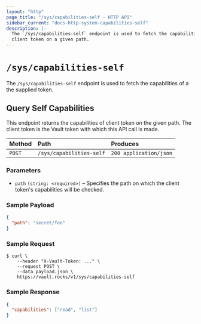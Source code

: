 ```yaml
---
layout: "http"
page_title: "/sys/capabilities-self - HTTP API"
sidebar_current: "docs-http-system-capabilities-self"
description: |-
  The `/sys/capabilities-self` endpoint is used to fetch the capabilities of
  client token on a given path.
---
```


# `/sys/capabilities-self`

The `/sys/capabilities-self` endpoint is used to fetch the capabilities of a the
supplied token.

## Query Self Capabilities

This endpoint returns the capabilities of client token on the given path. The
client token is the Vault token with which this API call is made.

| Method   | Path                     | Produces               |
| :------- | :----------------------- | :--------------------- |
| `POST`   | `/sys/capabilities-self` | `200 application/json` |


### Parameters

- `path` `(string: <required>)` – Specifies the path on which the client token's
  capabilities will be checked.

### Sample Payload

```json
{
  "path": "secret/foo"
}
```

### Sample Request

```
$ curl \
    --header "X-Vault-Token: ..." \
    --request POST \
    --data payload.json \
    https://vault.rocks/v1/sys/capabilities-self
```

### Sample Response

```json
{
  "capabilities": ["read", "list"]
}
```
